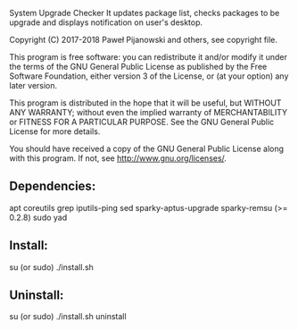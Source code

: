 System Upgrade Checker
It updates package list, checks packages to be upgrade and displays notification on user's desktop.

Copyright (C) 2017-2018 Paweł Pijanowski and others, see copyright file.

This program is free software: you can redistribute it and/or modify
it under the terms of the GNU General Public License as published by
the Free Software Foundation, either version 3 of the License, or
(at your option) any later version.

This program is distributed in the hope that it will be useful,
but WITHOUT ANY WARRANTY; without even the implied warranty of
MERCHANTABILITY or FITNESS FOR A PARTICULAR PURPOSE.  See the
GNU General Public License for more details.

You should have received a copy of the GNU General Public License
along with this program.  If not, see <http://www.gnu.org/licenses/>.

Dependencies:
-------------
apt
coreutils
grep
iputils-ping
sed
sparky-aptus-upgrade
sparky-remsu (>= 0.2.8)
sudo
yad

Install:
-------------
su (or sudo) 
./install.sh

Uninstall:
-------------
su (or sudo)
./install.sh uninstall
